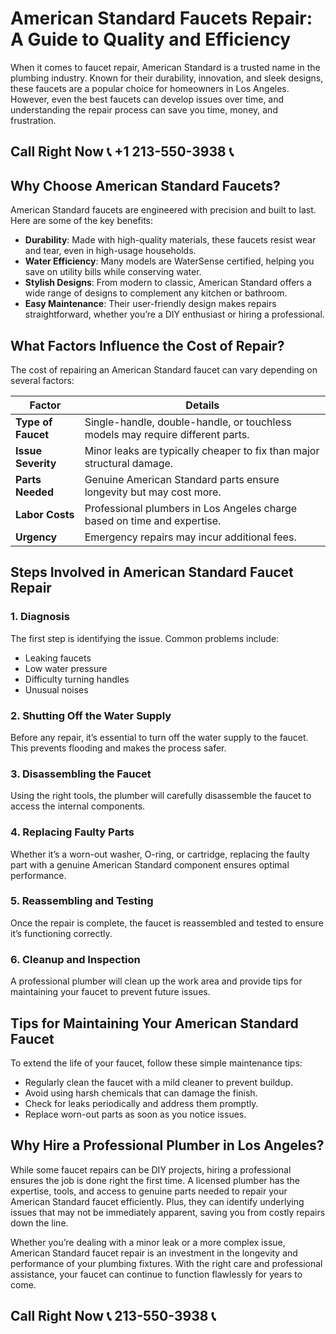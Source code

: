 # American Standard Faucets Repair: A Guide to Quality and Efficiency

When it comes to faucet repair, American Standard is a trusted name in the plumbing industry. Known for their durability, innovation, and sleek designs, these faucets are a popular choice for homeowners in Los Angeles. However, even the best faucets can develop issues over time, and understanding the repair process can save you time, money, and frustration.

## Call Right Now 📞 +1 213-550-3938 📞

## Why Choose American Standard Faucets?  
American Standard faucets are engineered with precision and built to last. Here are some of the key benefits:  

- **Durability**: Made with high-quality materials, these faucets resist wear and tear, even in high-usage households.  
- **Water Efficiency**: Many models are WaterSense certified, helping you save on utility bills while conserving water.  
- **Stylish Designs**: From modern to classic, American Standard offers a wide range of designs to complement any kitchen or bathroom.  
- **Easy Maintenance**: Their user-friendly design makes repairs straightforward, whether you’re a DIY enthusiast or hiring a professional.  

## What Factors Influence the Cost of Repair?  
The cost of repairing an American Standard faucet can vary depending on several factors:  

| **Factor**            | **Details**                                                                 |  
|------------------------|-----------------------------------------------------------------------------|  
| **Type of Faucet**     | Single-handle, double-handle, or touchless models may require different parts.|  
| **Issue Severity**     | Minor leaks are typically cheaper to fix than major structural damage.      |  
| **Parts Needed**        | Genuine American Standard parts ensure longevity but may cost more.          |  
| **Labor Costs**        | Professional plumbers in Los Angeles charge based on time and expertise.     |  
| **Urgency**            | Emergency repairs may incur additional fees.                                |  

## Steps Involved in American Standard Faucet Repair  

### 1. Diagnosis  
The first step is identifying the issue. Common problems include:  
- Leaking faucets  
- Low water pressure  
- Difficulty turning handles  
- Unusual noises  

### 2. Shutting Off the Water Supply  
Before any repair, it’s essential to turn off the water supply to the faucet. This prevents flooding and makes the process safer.  

### 3. Disassembling the Faucet  
Using the right tools, the plumber will carefully disassemble the faucet to access the internal components.  

### 4. Replacing Faulty Parts  
Whether it’s a worn-out washer, O-ring, or cartridge, replacing the faulty part with a genuine American Standard component ensures optimal performance.  

### 5. Reassembling and Testing  
Once the repair is complete, the faucet is reassembled and tested to ensure it’s functioning correctly.  

### 6. Cleanup and Inspection  
A professional plumber will clean up the work area and provide tips for maintaining your faucet to prevent future issues.  

## Tips for Maintaining Your American Standard Faucet  
To extend the life of your faucet, follow these simple maintenance tips:  
- Regularly clean the faucet with a mild cleaner to prevent buildup.  
- Avoid using harsh chemicals that can damage the finish.  
- Check for leaks periodically and address them promptly.  
- Replace worn-out parts as soon as you notice issues.  

## Why Hire a Professional Plumber in Los Angeles?  
While some faucet repairs can be DIY projects, hiring a professional ensures the job is done right the first time. A licensed plumber has the expertise, tools, and access to genuine parts needed to repair your American Standard faucet efficiently. Plus, they can identify underlying issues that may not be immediately apparent, saving you from costly repairs down the line.  

Whether you’re dealing with a minor leak or a more complex issue, American Standard faucet repair is an investment in the longevity and performance of your plumbing fixtures. With the right care and professional assistance, your faucet can continue to function flawlessly for years to come.
## Call Right Now 📞 213-550-3938 📞